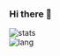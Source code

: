 ### Hi there 👋

<!--
**hwhsu1231/hwhsu1231** is a ✨ _special_ ✨ repository because its `README.md` (this file) appears on your GitHub profile.

Here are some ideas to get you started:

- 🔭 I’m currently working on ...
- 🌱 I’m currently learning ...
- 👯 I’m looking to collaborate on ...
- 🤔 I’m looking for help with ...
- 💬 Ask me about ...
- 📫 How to reach me: ...
- 😄 Pronouns: ...
- ⚡ Fun fact: ...
-->

![stats](https://github-readme-stats.vercel.app/api?username=hwhsu1231&include_all_commits=true&show_icons=true&theme=radical)  
![lang](https://github-readme-stats.vercel.app/api/top-langs/?username=hwhsu1231&show_icons=true&theme=radical&layout=compact)
